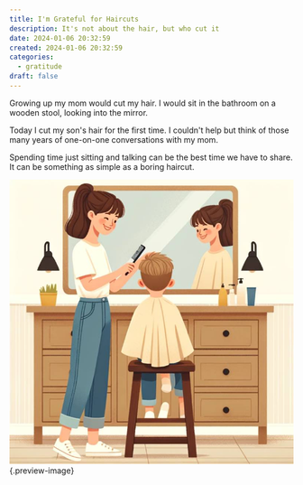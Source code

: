 ```yaml
---
title: I'm Grateful for Haircuts
description: It's not about the hair, but who cut it
date: 2024-01-06 20:32:59
created: 2024-01-06 20:32:59
categories:
  - gratitude
draft: false
---
```

Growing up my mom would cut my hair. I would sit in the bathroom on a wooden stool, looking into the mirror. 

Today I cut my son's hair for the first time. I couldn't help but think of those many years of one-on-one conversations with my mom. 

Spending time just sitting and talking can be the best time we have to share. It can be something as simple as a boring haircut. 

![Time together is time not apart](../img/dalle-mom-cutting-boys-hair.jpeg){.preview-image}